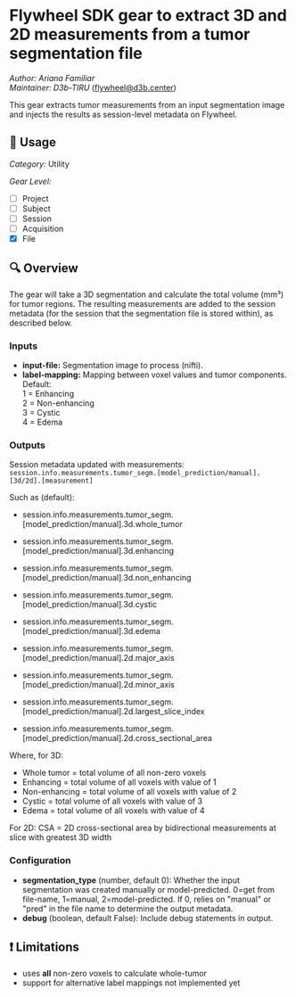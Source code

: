 # Flywheel SDK gear to extract 3D and 2D measurements from a tumor segmentation file

_Author: Ariana Familiar_  
_Maintainer: D3b-TIRU_ (<flywheel@d3b.center>)

This gear extracts tumor measurements from an input segmentation image and injects the results as session-level metadata on Flywheel.

## :floppy_disk: Usage

_Category:_ Utility

_Gear Level:_

- [ ] Project
- [ ] Subject
- [ ] Session
- [ ] Acquisition
- [X] File

## :mag: Overview

The gear will take a 3D segmentation and calculate the total volume (mm³) for tumor regions. The resulting measurements are added to the session metadata (for the session that the segmentation file is stored within), as described below.

### Inputs

* __input-file:__ Segmentation image to process (nifti).
* __label-mapping:__ Mapping between voxel values and tumor components.   
    Default:  
        1 = Enhancing  
        2 = Non-enhancing  
        3 = Cystic  
        4 = Edema  

### Outputs

Session metadata updated with measurements: `session.info.measurements.tumor_segm.[model_prediction/manual].[3d/2d].[measurement]`

Such as (default):

- session.info.measurements.tumor_segm.[model_prediction/manual].3d.whole_tumor
- session.info.measurements.tumor_segm.[model_prediction/manual].3d.enhancing
- session.info.measurements.tumor_segm.[model_prediction/manual].3d.non_enhancing
- session.info.measurements.tumor_segm.[model_prediction/manual].3d.cystic
- session.info.measurements.tumor_segm.[model_prediction/manual].3d.edema

- session.info.measurements.tumor_segm.[model_prediction/manual].2d.major_axis
- session.info.measurements.tumor_segm.[model_prediction/manual].2d.minor_axis
- session.info.measurements.tumor_segm.[model_prediction/manual].2d.largest_slice_index
- session.info.measurements.tumor_segm.[model_prediction/manual].2d.cross_sectional_area

Where, for 3D:
- Whole tumor = total volume of all non-zero voxels
- Enhancing = total volume of all voxels with value of 1
- Non-enhancing = total volume of all voxels with value of 2
- Cystic = total volume of all voxels with value of 3
- Edema = total volume of all voxels with value of 4

For 2D:
CSA = 2D cross-sectional area by bidirectional measurements at slice with greatest 3D width

### Configuration

* __segmentation_type__ (number, default 0): Whether the input segmentation was created manually or model-predicted. 0=get from file-name, 1=manual, 2=model-predicted. If 0, relies on "manual" or "pred" in the file name to determine the output metadata.
* __debug__ (boolean, default False): Include debug statements in output.


## :exclamation: Limitations

- uses __all__ non-zero voxels to calculate whole-tumor
- support for alternative label mappings not implemented yet
